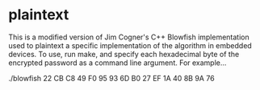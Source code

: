 # plaintext

This is a modified version of Jim Cogner's C++ Blowfish implementation used to plaintext a specific implementation of the algorithm in embedded devices. To use, run make, and specify each hexadecimal byte of the encrypted password as a command line argument. For example...

./blowfish 22 CB C8 49 F0 95 93 6D B0 27 EF 1A 40 8B 9A 76
